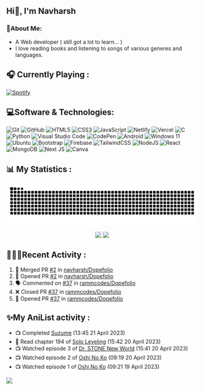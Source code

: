 ## Hi👋, I'm Navharsh


### 📝About Me:

-  A Web developer ( still got a lot to learn... )<!--, B.Sc Graduate & CS Student. -->
- I love reading books and listening to songs of various generes and languages.

## 🎧 Currently Playing :
  [![Spotify](https://nav-spotify.vercel.app/api/spotify?background_color=0d1117&border_color=ffffff)](https://open.spotify.com/user/chwmd7jiqjx7cqlnc1rfzri7s)


## 💻Software & Technologies:
![Git](https://img.shields.io/badge/git-%23F05033.svg?style=for-the-badge&logo=git&logoColor=white)
![GitHub](https://img.shields.io/badge/GITHUB-181717?style=for-the-badge&logo=github&logoColor=white)
![HTML5](https://img.shields.io/badge/html5-%23E34F26.svg?style=for-the-badge&logo=html5&logoColor=white)
![CSS3](https://img.shields.io/badge/css3-%231572B6.svg?style=for-the-badge&logo=css3&logoColor=white)
![JavaScript](https://img.shields.io/badge/javascript-%23323330.svg?style=for-the-badge&logo=javascript&logoColor=%23F7DF1E)
![Netlify](https://img.shields.io/badge/netlify-%23000000.svg?style=for-the-badge&logo=netlify&logoColor=#00C7B7)
![Vercel](https://img.shields.io/badge/vercel-%23000000.svg?style=for-the-badge&logo=vercel&logoColor=white)
![C](https://img.shields.io/badge/c-%2300599C.svg?style=for-the-badge&logo=c%2B%2B&logoColor=white)
![Python](https://img.shields.io/badge/python-3670A0?style=for-the-badge&logo=python&logoColor=ffdd54)
![Visual Studio Code](https://img.shields.io/badge/VISUAL--STUDIO--CODE-007ACC?style=for-the-badge&logo=visual-studio-code&logoColor=white)
![CodePen](https://img.shields.io/badge/CodePen-white?style=for-the-badge&logo=codepen&logoColor=black)
![Android](https://img.shields.io/badge/Android-3DDC84?style=for-the-badge&logo=android&logoColor=white)
![Windows 11](https://img.shields.io/badge/Windows-0078D6?style=for-the-badge&logo=windows&logoColor=white)
![Ubuntu](https://img.shields.io/badge/Ubuntu-E95420?style=for-the-badge&logo=ubuntu&logoColor=white)
![Bootstrap](https://img.shields.io/badge/bootstrap-%23563D7C.svg?style=for-the-badge&logo=bootstrap&logoColor=white)
![Firebase](https://img.shields.io/badge/Firebase-039BE5?style=for-the-badge&logo=Firebase&logoColor=white)
![TailwindCSS](https://img.shields.io/badge/tailwindcss-%2338B2AC.svg?style=for-the-badge&logo=tailwind-css&logoColor=white)
![NodeJS](https://img.shields.io/badge/node.js-6DA55F?style=for-the-badge&logo=node.js&logoColor=white)
![React](https://img.shields.io/badge/react-%2320232a.svg?style=for-the-badge&logo=react&logoColor=%2361DAFB)
![MongoDB](https://img.shields.io/badge/MongoDB-%234ea94b.svg?style=for-the-badge&logo=mongodb&logoColor=white)
![Next JS](https://img.shields.io/badge/Next-black?style=for-the-badge&logo=next.js&logoColor=white)
![Canva](https://img.shields.io/badge/Canva-%2300C4CC.svg?style=for-the-badge&logo=Canva&logoColor=white)
  


## 📊 My Statistics :

<div align="center"> <img src="https://raw.githubusercontent.com/navharsh/navharsh/output/github-contribution-grid-snake-dark.svg" /></div>

  <p align="center">
  <img height="50%" width="auto" src ="https://github-readme-stats-pearl-rho.vercel.app/api?username=navharsh&show_icons=true&count_private=true&theme=darcula&hide_border=true&hide=issues,contribs&bg_color=00000000&&cache_seconds=3600">
  <img height="50%" width="auto" src ="https://github-readme-stats-pearl-rho.vercel.app/api/top-langs/?username=navharsh&layout=compact&hide_border=true&theme=darcula&bg_color=00000000&langs_count=6">
</p>



## 🧑🏻‍💻Recent Activity :

<!--START_SECTION:activity-->
1. 🎉 Merged PR [#2](https://github.com/navharsh/Dopefolio/pull/2) in [navharsh/Dopefolio](https://github.com/navharsh/Dopefolio)
2. 💪 Opened PR [#2](https://github.com/navharsh/Dopefolio/pull/2) in [navharsh/Dopefolio](https://github.com/navharsh/Dopefolio)
3. 🗣 Commented on [#37](https://github.com/rammcodes/Dopefolio/issues/37) in [rammcodes/Dopefolio](https://github.com/rammcodes/Dopefolio)
4. ❌ Closed PR [#37](https://github.com/rammcodes/Dopefolio/pull/37) in [rammcodes/Dopefolio](https://github.com/rammcodes/Dopefolio)
5. 💪 Opened PR [#37](https://github.com/rammcodes/Dopefolio/pull/37) in [rammcodes/Dopefolio](https://github.com/rammcodes/Dopefolio)
<!--END_SECTION:activity-->



## ✨My AniList activity :

<!-- ANILIST_ACTIVITY:start -->

-   📺 Completed [Suzume](https://anilist.co/anime/142770) (13:45 21 April 2023)
-   📖 Read chapter 194 of [Solo Leveling](https://anilist.co/manga/105398) (15:42 20 April 2023)
-   📺 Watched episode 3 of [Dr. STONE New World](https://anilist.co/anime/131518) (15:41 20 April 2023)
-   📺 Watched episode 2 of [Oshi No Ko](https://anilist.co/anime/150672) (09:19 20 April 2023)
-   📺 Watched episode 1 of [Oshi No Ko](https://anilist.co/anime/150672) (09:21 19 April 2023)

<!-- ANILIST_ACTIVITY:end -->

[![](https://visitcount.itsvg.in/api?id=navharsh&label=Profile%20Views&color=12&icon=2&pretty=true)](https://visitcount.itsvg.in)
